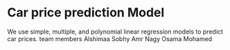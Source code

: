 # Car price prediction Model
We use simple, multiple, and polynomial linear regression models to predict car prices.
team members
 Alshimaa Sobhy 
 Amr Nagy 
 Osama Mohamed
